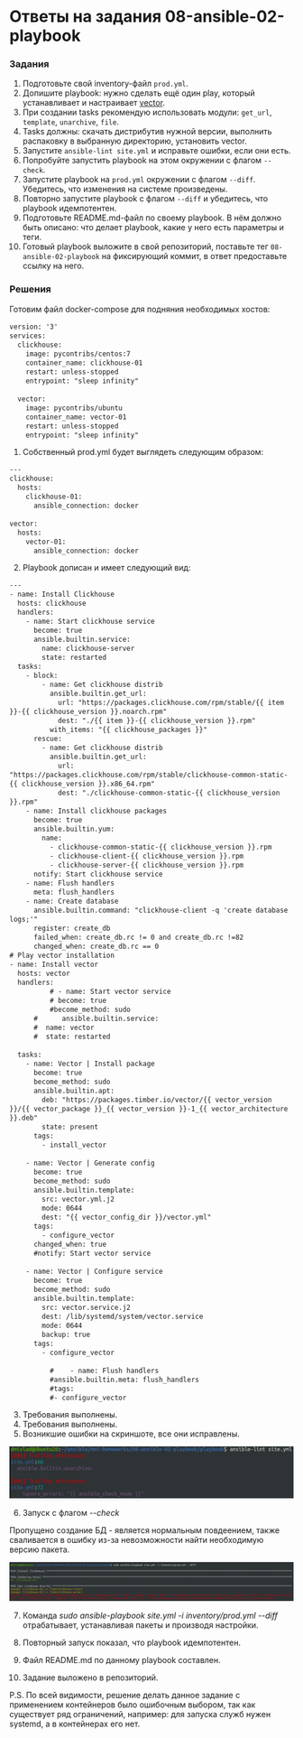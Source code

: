 # Ответы на задания 08-ansible-02-playbook  
### Задания  
1. Подготовьте свой inventory-файл `prod.yml`.
2. Допишите playbook: нужно сделать ещё один play, который устанавливает и настраивает [vector](https://vector.dev).
3. При создании tasks рекомендую использовать модули: `get_url`, `template`, `unarchive`, `file`.
4. Tasks должны: скачать дистрибутив нужной версии, выполнить распаковку в выбранную директорию, установить vector.
5. Запустите `ansible-lint site.yml` и исправьте ошибки, если они есть.
6. Попробуйте запустить playbook на этом окружении с флагом `--check`.
7. Запустите playbook на `prod.yml` окружении с флагом `--diff`. Убедитесь, что изменения на системе произведены.
8. Повторно запустите playbook с флагом `--diff` и убедитесь, что playbook идемпотентен.
9. Подготовьте README.md-файл по своему playbook. В нём должно быть описано: что делает playbook, какие у него есть параметры и теги.
10. Готовый playbook выложите в свой репозиторий, поставьте тег `08-ansible-02-playbook` на фиксирующий коммит, в ответ предоставьте ссылку на него.

### Решения  
Готовим файл docker-compose для подняния необходимых хостов:  
```
version: '3'
services:
  clickhouse:
    image: pycontribs/centos:7
    container_name: clickhouse-01
    restart: unless-stopped
    entrypoint: "sleep infinity"

  vector:
    image: pycontribs/ubuntu
    container_name: vector-01
    restart: unless-stopped
    entrypoint: "sleep infinity"

```
1. Собственный prod.yml будет выглядеть следующим образом:  

```
---
clickhouse:
  hosts:
    clickhouse-01:
      ansible_connection: docker

vector:
  hosts:
    vector-01:
      ansible_connection: docker
```

2. Playbook дописан и имеет следующий вид:

```
---
- name: Install Clickhouse
  hosts: clickhouse
  handlers:
    - name: Start clickhouse service
      become: true
      ansible.builtin.service:
        name: clickhouse-server
        state: restarted
  tasks:
    - block:
        - name: Get clickhouse distrib
          ansible.builtin.get_url:
            url: "https://packages.clickhouse.com/rpm/stable/{{ item }}-{{ clickhouse_version }}.noarch.rpm"
            dest: "./{{ item }}-{{ clickhouse_version }}.rpm"
          with_items: "{{ clickhouse_packages }}"
      rescue:
        - name: Get clickhouse distrib
          ansible.builtin.get_url:
            url: "https://packages.clickhouse.com/rpm/stable/clickhouse-common-static-{{ clickhouse_version }}.x86_64.rpm"
            dest: "./clickhouse-common-static-{{ clickhouse_version }}.rpm"
    - name: Install clickhouse packages
      become: true
      ansible.builtin.yum:
        name:
          - clickhouse-common-static-{{ clickhouse_version }}.rpm
          - clickhouse-client-{{ clickhouse_version }}.rpm
          - clickhouse-server-{{ clickhouse_version }}.rpm
      notify: Start clickhouse service
    - name: Flush handlers
      meta: flush_handlers
    - name: Create database
      ansible.builtin.command: "clickhouse-client -q 'create database logs;'"
      register: create_db
      failed_when: create_db.rc != 0 and create_db.rc !=82
      changed_when: create_db.rc == 0
# Play vector installation
- name: Install vector
  hosts: vector
  handlers:
          # - name: Start vector service
          # become: true
          #become_method: sudo
      #      ansible.builtin.service:
      #  name: vector
      #  state: restarted

  tasks:
    - name: Vector | Install package
      become: true
      become_method: sudo
      ansible.builtin.apt:
        deb: "https://packages.timber.io/vector/{{ vector_version }}/{{ vector_package }}_{{ vector_version }}-1_{{ vector_architecture }}.deb"
        state: present
      tags:
        - install_vector

    - name: Vector | Generate config
      become: true
      become_method: sudo
      ansible.builtin.template:
        src: vector.yml.j2
        mode: 0644
        dest: "{{ vector_config_dir }}/vector.yml"
      tags:
        - configure_vector
      changed_when: true
      #notify: Start vector service

    - name: Vector | Configure service
      become: true
      become_method: sudo
      ansible.builtin.template:
        src: vector.service.j2
        dest: /lib/systemd/system/vector.service
        mode: 0644
        backup: true
      tags:
        - configure_vector

          #    - name: Flush handlers
          #ansible.builtin.meta: flush_handlers
          #tags:
          #- configure_vector

```

3. Требования выполнены.
4. Требования выполнены.
5. Возникшие ошибки на скриншоте, все они исправлены.  

![LINTERR](img/linterr.jpg)  

6. Запуск с флагом *--check*  

Пропущено создание БД - является нормальным повдеением, также сваливается в ошибку из-за невозможности найти необходимую версию пакета.  

![DIFFERR](img/differr.jpg)  

7. Команда *sudo ansible-playbook site.yml -i inventory/prod.yml --diff* отрабатывает, устанавливая пакеты и производя настройки.

8. Повторный запуск показал, что playbook идемпотентен.  

9. Файл README.md по данному playbook составлен.

10. Задание выложено в репозиторий.

P.S. По всей видимости, решение делать данное задание с применением контейнеров было ошибочным выбором, так как существует ряд ограничений, например: для запуска служб нужен systemd, а в контейнерах его нет. 
